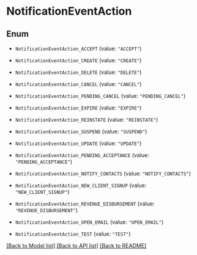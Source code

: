 # NotificationEventAction

## Enum


* `NotificationEventAction_ACCEPT` (value: `"ACCEPT"`)

* `NotificationEventAction_CREATE` (value: `"CREATE"`)

* `NotificationEventAction_DELETE` (value: `"DELETE"`)

* `NotificationEventAction_CANCEL` (value: `"CANCEL"`)

* `NotificationEventAction_PENDING_CANCEL` (value: `"PENDING_CANCEL"`)

* `NotificationEventAction_EXPIRE` (value: `"EXPIRE"`)

* `NotificationEventAction_REINSTATE` (value: `"REINSTATE"`)

* `NotificationEventAction_SUSPEND` (value: `"SUSPEND"`)

* `NotificationEventAction_UPDATE` (value: `"UPDATE"`)

* `NotificationEventAction_PENDING_ACCEPTANCE` (value: `"PENDING_ACCEPTANCE"`)

* `NotificationEventAction_NOTIFY_CONTACTS` (value: `"NOTIFY_CONTACTS"`)

* `NotificationEventAction_NEW_CLIENT_SIGNUP` (value: `"NEW_CLIENT_SIGNUP"`)

* `NotificationEventAction_REVENUE_DISBURSEMENT` (value: `"REVENUE_DISBURSEMENT"`)

* `NotificationEventAction_OPEN_EMAIL` (value: `"OPEN_EMAIL"`)

* `NotificationEventAction_TEST` (value: `"TEST"`)


[[Back to Model list]](../README.md#documentation-for-models) [[Back to API list]](../README.md#documentation-for-api-endpoints) [[Back to README]](../README.md)


